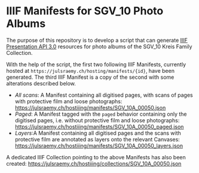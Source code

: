 # IIIF Manifests for SGV_10 Photo Albums
The purpose of this repository is to develop a script that can generate [IIIF Presentation API 3.0](https://iiif.io/api/presentation/3.0/) resources for photo albums of the SGV_10 Kreis Family Collection.

With the help of the script, the first two following IIIF Manifests, currently hosted at `https://julsraemy.ch/hosting/manifests/{id}`, have been generated. The third IIIF Manifest is a copy of the second with some alterations described below.

- _All scans_: A Manifest containing all digitised pages, with scans of pages with protective film and loose photographs: https://julsraemy.ch/hostiiing/manifests/SGV_10A_00050.json 
- _Paged_: A Manifest tagged with the `paged` behavior containing only the digitised pages, i.e. without protective film and loose photographs: https://julsraemy.ch/hostiiing/manifests/SGV_10A_00050_paged.json 
- _Layers_:A Manifest containing all digitised pages and the scans with protective film are annotated as layers onto the relevant Canvases: https://julsraemy.ch/hostiiing/manifests/SGV_10A_00050_layers.json

A dedicated IIIF Collection pointing to the above Manifests has also been created: https://julsraemy.ch/hostiiing/collections/SGV_10A_00050.json
